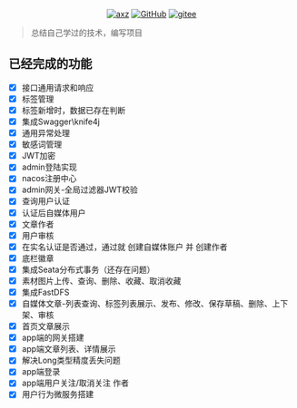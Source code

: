 <p align="center">
    <a href="https://axz.plus/" target="_blank"><img alt="axz" src="https://img.shields.io/badge/axz-d05577?style=flat-square&logo=axz"></a>
    <a href="https://github.com/iaxz/" target="_blank"><img alt="GitHub" src="https://img.shields.io/badge/GitHub-axz-d05577?style=flat-square&logo=github"></a>
    <a href="https://gitee.com/iaxz/" target="_blank"><img alt="gitee" src="https://img.shields.io/badge/gitee-axz-d05577?style=flat-square&logo=gitee"></a>
</p>

> 总结自己学过的技术，编写项目
## 已经完成的功能
- [x] 接口通用请求和响应
- [x] 标签管理
- [x] 标签新增时，数据已存在判断
- [x] 集成Swagger\knife4j
- [x] 通用异常处理
- [x] 敏感词管理
- [x] JWT加密
- [x] admin登陆实现
- [x] nacos注册中心
- [x] admin网关-全局过滤器JWT校验
- [x] 查询用户认证
- [x] 认证后自媒体用户
- [x] 文章作者
- [x] 用户审核
- [x] 在实名认证是否通过，通过就 创建自媒体账户 并 创建作者
- [x] 底栏徽章
- [x] 集成Seata分布式事务（还存在问题）
- [x] 素材图片上传、查询、删除、收藏、取消收藏
- [x] 集成FastDFS
- [x] 自媒体文章-列表查询、标签列表展示、发布、修改、保存草稿、删除、上下架、审核
- [x] 首页文章展示
- [x] app端的网关搭建
- [x] app端文章列表、详情展示
- [x] 解决Long类型精度丢失问题
- [x] app端登录
- [x] app端用户关注/取消关注 作者
- [x] 用户行为微服务搭建
